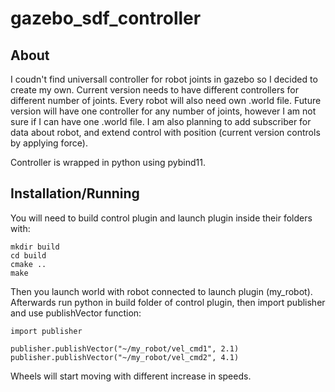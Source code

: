 # gazebo_sdf_controller
## About
I coudn't find universall controller for robot joints in gazebo so I decided to create my own. Current version needs to have different controllers for different number of joints. Every robot will also need own .world file. Future version will have one controller for any number of joints, however I am not sure if I can have one .world file. I am also planning to add subscriber for data about robot, and extend control with position (current version controls by applying force).

Controller is wrapped in python using pybind11.

## Installation/Running
You will need to build control plugin and launch plugin inside their folders with:
```
mkdir build
cd build
cmake ..
make
```

Then you launch world with robot connected to launch plugin (my_robot). Afterwards run python in build folder of control plugin, then import publisher and use publishVector function:
```
import publisher

publisher.publishVector("~/my_robot/vel_cmd1", 2.1)
publisher.publishVector("~/my_robot/vel_cmd2", 4.1)
```
Wheels will start moving with different increase in speeds.
